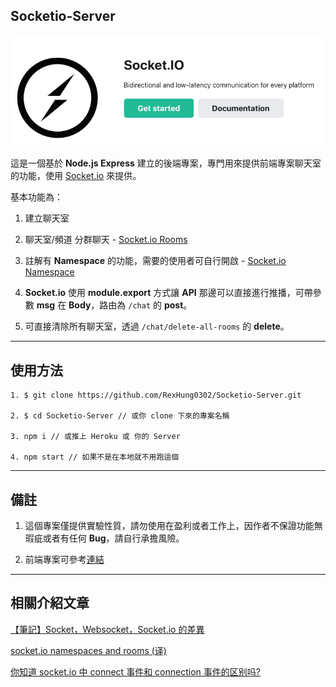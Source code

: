 ## Socketio-Server

![Socket.io Logo](/socket_io_logo.png)

這是一個基於 **Node.js Express** 建立的後端專案，專門用來提供前端專案聊天室的功能，使用 [Socket.io](https://socket.io/) 來提供。

基本功能為：

1. 建立聊天室

2. 聊天室/頻道 分群聊天 - [Socket.io Rooms](https://socket.io/docs/v4/rooms/#default-room)

3. 註解有 **Namespace** 的功能，需要的使用者可自行開啟 - [Socket.io Namespace](https://socket.io/docs/v4/namespaces/#main-namespace)

4. **Socket.io** 使用 **module.export** 方式讓 **API** 那邊可以直接進行推播，可帶參數 **msg** 在 **Body**，路由為 `/chat` 的 **post**。

5. 可直接清除所有聊天室，透過 `/chat/delete-all-rooms` 的 **delete**。

---

## 使用方法

```
1. $ git clone https://github.com/RexHung0302/Socketio-Server.git

2. $ cd Socketio-Server // 或你 clone 下來的專案名稱

3. npm i // 或推上 Heroku 或 你的 Server

4. npm start // 如果不是在本地就不用跑這個
```

---

## 備註

1. 這個專案僅提供實驗性質，請勿使用在盈利或者工作上，因作者不保證功能無瑕疵或者有任何 **Bug**，請自行承擔風險。

2. 前端專案可參考[連結](https://github.com/RexHung0302/Socketio-Client)

---

## 相關介紹文章

[【筆記】Socket，Websocket，Socket.io 的差異](https://leesonhsu.blogspot.com/2018/07/socketwebsocketsocketio.html)

[socket.io namespaces and rooms (译)](https://segmentfault.com/a/1190000021255876)

[你知道 socket.io 中 connect 事件和 connection 事件的区别吗?](https://segmentfault.com/a/1190000012915401)
